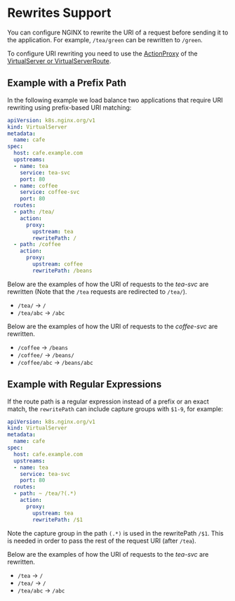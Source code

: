 # Rewrites Support

You can configure NGINX to rewrite the URI of a request before sending it to the application. For example, `/tea/green`
can be rewritten to `/green`.

To configure URI rewriting you need to use the
[ActionProxy](https://docs.nginx.com/nginx-ingress-controller/configuration/virtualserver-and-virtualserverroute-resources/#action-proxy)
of the [VirtualServer or
VirtualServerRoute](https://docs.nginx.com/nginx-ingress-controller/configuration/virtualserver-and-virtualserverroute-resources/).

## Example with a Prefix Path

In the following example we load balance two applications that require URI rewriting using prefix-based URI matching:

```yaml
apiVersion: k8s.nginx.org/v1
kind: VirtualServer
metadata:
  name: cafe
spec:
  host: cafe.example.com
  upstreams:
  - name: tea
    service: tea-svc
    port: 80
  - name: coffee
    service: coffee-svc
    port: 80
  routes:
  - path: /tea/
    action:
      proxy:
        upstream: tea
        rewritePath: /
  - path: /coffee
    action:
      proxy:
        upstream: coffee
        rewritePath: /beans
```

Below are the examples of how the URI of requests to the *tea-svc* are rewritten (Note that the `/tea` requests are
redirected to `/tea/`).

- `/tea/` -> `/`
- `/tea/abc` -> `/abc`

Below are the examples of how the URI of requests to the *coffee-svc* are rewritten.

- `/coffee` -> `/beans`
- `/coffee/` -> `/beans/`
- `/coffee/abc` -> `/beans/abc`

## Example with Regular Expressions

If the route path is a regular expression instead of a prefix or an exact match, the `rewritePath` can include capture
groups with `$1-9`, for example:

```yaml
apiVersion: k8s.nginx.org/v1
kind: VirtualServer
metadata:
  name: cafe
spec:
  host: cafe.example.com
  upstreams:
  - name: tea
    service: tea-svc
    port: 80
  routes:
  - path: ~ /tea/?(.*)
    action:
      proxy:
        upstream: tea
        rewritePath: /$1
```

Note the capture group in the path `(.*)` is used in the rewritePath `/$1`. This is needed in order to pass the rest of
the request URI (after `/tea`).

Below are the examples of how the URI of requests to the *tea-svc* are rewritten.

- `/tea` -> `/`
- `/tea/` -> `/`
- `/tea/abc` -> `/abc`
